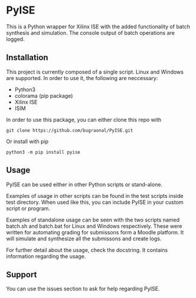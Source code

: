 # PyISE
This is a Python wrapper for Xilinx ISE with the added functionality of batch synthesis and simulation. The console output of batch operations are logged.

## Installation
This project is currently composed of a single script. Linux and Windows are supported.
In order to use it, the following are neccessary:
- Python3
- colorama (pip package)
- Xilinx ISE
- ISIM

In order to use this package, you can either clone this repo with
```
git clone https://github.com/bugraonal/PyISE.git
```
Or install with pip
```
python3 -m pip install pyise
```

## Usage
PyISE can be used either in other Python scripts or stand-alone. 

Examples of usage in other scripts can be found in the test scripts inside test directory. When used like this, you can include PyISE in your custom script or program. 

Examples of standalone usage can be seen with the two scripts named batch.sh and batch.bat for Linux and Windows respectively. These were written for automating grading for submissons form a Moodle platform. It will simulate and synthesize all the submissons and create logs. 

For further detail about the usage, check the docstring. It contains information regarding the usage. 

## Support
You can use the issues section to ask for help regarding PyISE. 
